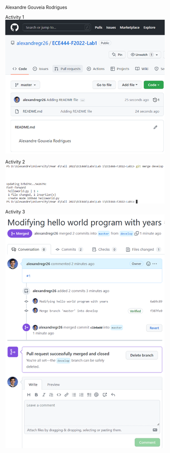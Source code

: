 Alexandre Gouveia Rodrigues

Activity 1
![Screenshot](ScreenshotActivity1.png)

Activity 2
![Screenshot](ScreenshotActivity2.png)

Activity 3
![Screenshot](ScreenshotActivity3.png)